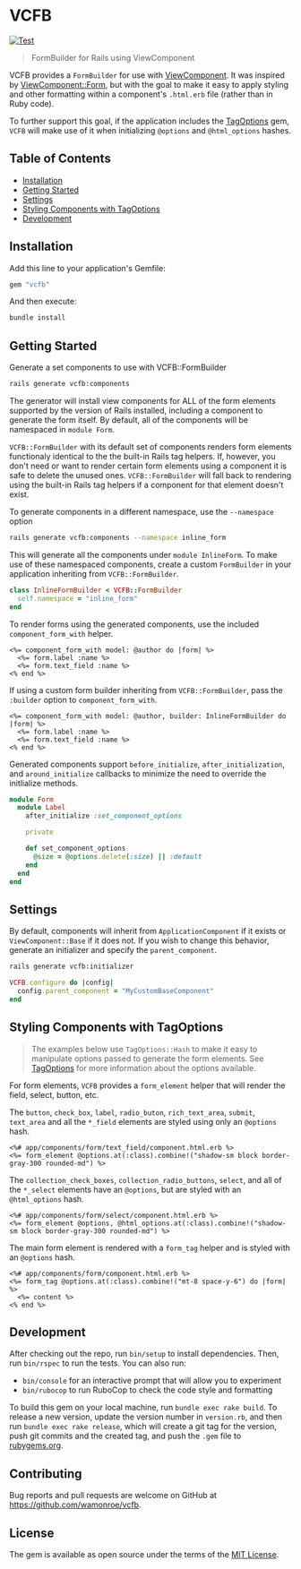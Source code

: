 # VCFB

[![Test](https://github.com/wamonroe/vcfb/actions/workflows/test.yml/badge.svg?branch=main)](https://github.com/wamonroe/vcfb/actions/workflows/test.yml)

> FormBuilder for Rails using ViewComponent

VCFB provides a `FormBuilder` for use with
[ViewComponent](https://viewcomponent.org/). It was inspired by
[ViewComponent::Form](https://github.com/pantographe/view_component-form), but
with the goal to make it easy to apply styling and other formatting within a
component's `.html.erb` file (rather than in Ruby code).

To further support this goal, if the application includes the
[TagOptions](https://github.com/wamonroe/tag_options) gem, `VCFB` will make use
of it when initializing `@options` and `@html_options` hashes.

## Table of Contents

- [Installation](#installation)
- [Getting Started](#getting-started)
- [Settings](#settings)
- [Styling Components with TagOptions](#styling-components-with-tagoptions)
- [Development](#development)

## Installation

Add this line to your application's Gemfile:

```ruby
gem "vcfb"
```

And then execute:

```sh
bundle install
```

## Getting Started

Generate a set components to use with VCFB::FormBuilder

```sh
rails generate vcfb:components
```

The generator will install view components for ALL of the form elements
supported by the version of Rails installed, including a component to generate
the form itself. By default, all of the components will be namespaced in `module Form`.

`VCFB::FormBuilder` with its default set of components renders form elements
functionaly identical to the the built-in Rails tag helpers. If, however, you
don't need or want to render certain form elements using a component it is safe
to delete the unused ones. `VCFB::FormBuilder` will fall back to rendering using
the built-in Rails tag helpers if a component for that element doesn't exist.

To generate components in a different namespace, use the `--namespace` option

```sh
rails generate vcfb:components --namespace inline_form
```

This will generate all the components under `module InlineForm`. To make use of
these namespaced components, create a custom `FormBuilder` in your application
inheriting from `VCFB::FormBuilder`.

```ruby
class InlineFormBuilder < VCFB::FormBuilder
  self.namespace = "inline_form"
end
```

To render forms using the generated components, use the included
`component_form_with` helper.

```erb
<%= component_form_with model: @author do |form| %>
  <%= form.label :name %>
  <%= form.text_field :name %>
<% end %>
```

If using a custom form builder inheriting from `VCFB::FormBuilder`, pass the
`:builder` option to `component_form_with`.

```erb
<%= component_form_with model: @author, builder: InlineFormBuilder do |form| %>
  <%= form.label :name %>
  <%= form.text_field :name %>
<% end %>
```

Generated components support `before_initialize`, `after_initialization`, and
`around_initialize` callbacks to minimize the need to override the initlialize
methods.

```ruby
module Form
  module Label
    after_initialize :set_component_options

    private

    def set_component_options
      @size = @options.delete(:size) || :default
    end
  end
end
```

## Settings

By default, components will inherit from `ApplicationComponent` if it exists or
`ViewComponent::Base` if it does not. If you wish to change this behavior,
generate an initializer and specify the `parent_component`.

```sh
rails generate vcfb:initializer
```

```ruby
VCFB.configure do |config|
  config.parent_component = "MyCustomBaseComponent"
end
```

## Styling Components with TagOptions

> The examples below use `TagOptions::Hash` to make it easy to manipulate
> options passed to generate the form elements. See
> [TagOptions](https://github.com/wamonroe/tag_options) for more information
> about the options available.

For form elements, `VCFB` provides a `form_element` helper that will render
the field, select, button, etc.

The `button`, `check_box`, `label`, `radio_buton`, `rich_text_area`, `submit`,
`text_area` and all the `*_field` elements are styled using only an `@options`
hash.

```erb
<%# app/components/form/text_field/component.html.erb %>
<%= form_element @options.at(:class).combine!("shadow-sm block border-gray-300 rounded-md") %>
```

The `collection_check_boxes`, `collection_radio_buttons`, `select`, and all of
the `*_select` elements have an `@options`, but are styled with an
`@html_options` hash.

```erb
<%# app/components/form/select/component.html.erb %>
<%= form_element @options, @html_options.at(:class).combine!("shadow-sm block border-gray-300 rounded-md") %>
```

The main form element is rendered with a `form_tag` helper and is styled with an `@options` hash.

```erb
<%# app/components/form/component.html.erb %>
<%= form_tag @options.at(:class).combine!("mt-8 space-y-6") do |form| %>
  <%= content %>
<% end %>
```

## Development

After checking out the repo, run `bin/setup` to install dependencies. Then, run
`bin/rspec` to run the tests. You can also run:

- `bin/console` for an interactive prompt that will allow you to experiment
- `bin/rubocop` to run RuboCop to check the code style and formatting

To build this gem on your local machine, run `bundle exec rake build`. To
release a new version, update the version number in `version.rb`, and then run
`bundle exec rake release`, which will create a git tag for the version, push
git commits and the created tag, and push the `.gem` file to
[rubygems.org](https://rubygems.org).

## Contributing

Bug reports and pull requests are welcome on GitHub at
https://github.com/wamonroe/vcfb.

## License

The gem is available as open source under the terms of the [MIT
License](https://opensource.org/licenses/MIT).
